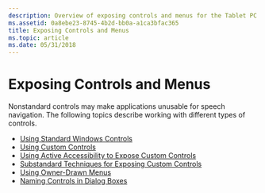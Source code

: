 ```yaml
---
description: Overview of exposing controls and menus for the Tablet PC.
ms.assetid: 0a8ebe23-8745-4b2d-bb0a-a1ca3bfac365
title: Exposing Controls and Menus
ms.topic: article
ms.date: 05/31/2018
---
```


# Exposing Controls and Menus

Nonstandard controls may make applications unusable for speech navigation. The following topics describe working with different types of controls.

-   [Using Standard Windows Controls](using-standard-windows-controls.md)
-   [Using Custom Controls](using-custom-controls.md)
-   [Using Active Accessibility to Expose Custom Controls](using-active-accessibility-to-expose-custom-controls.md)
-   [Substandard Techniques for Exposing Custom Controls](substandard-techniques-for-exposing-custom-controls.md)
-   [Using Owner-Drawn Menus](using-owner-drawn-menus.md)
-   [Naming Controls in Dialog Boxes](naming-controls-in-dialog-boxes.md)

 

 




